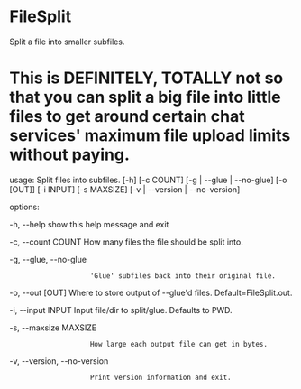 # FileSplit
Split a file into smaller subfiles.
# This is DEFINITELY, TOTALLY not so that you can split a big file into little files to get around certain chat services' maximum file upload limits without paying.

usage: Split files into subfiles. [-h] [-c COUNT] [-g | --glue | --no-glue]
                                  [-o [OUT]] [-i INPUT] [-s MAXSIZE]
                                  [-v | --version | --no-version]

options:

  -h, --help            show this help message and exit
  
  -c, --count COUNT     How many files the file should be split into.
  
  -g, --glue, --no-glue
  
                        'Glue' subfiles back into their original file.
                        
  -o, --out [OUT]       Where to store output of --glue'd files. Default=FileSplit.out.
                        
  -i, --input INPUT     Input file/dir to split/glue. Defaults to PWD.
  
  -s, --maxsize MAXSIZE
  
                        How large each output file can get in bytes.
                        
  -v, --version, --no-version
  
                        Print version information and exit.

